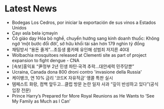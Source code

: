 # Latest News
-  Bodegas Los Cedros, por iniciar la exportación de sus vinos a Estados Unidos
-  Çayı əsla belə içməyin
-  Cô giáo dạy Hóa bỏ nghề, chuyển hướng sang kinh doanh thuốc: Không ngờ ‘một bước đổi đời’, sở hữu khối tài sản hơn 179 nghìn tỷ đồng
-  채팅방서 “용돈 줄게”…초등생 룸카페 유인해 성범죄 저지른 40대
-  Wolbachia mosquitoes released at Clementi site as part of project expansion to fight dengue - CNA
-  [속보]홍익표 “尹정부 2년 민생 파탄·국격 추락…대안세력 민주당뿐”
-  Ucraina, Canada dona 800 droni contro 'invasione della Russia'
-  케이뱅크, 연 10% 금리 '코드K 자유적금’ 앵콜 특판 실시
-  템페스트 화랑, 컴백 앞두고...클럽 방문 논란 일자 사과 “깊이 반성하고 있다”(공식입장 전문)
-  Prince Harry’s Prepared for More Royal Reunions as He Wants to ‘See My Family as Much as I Can’
